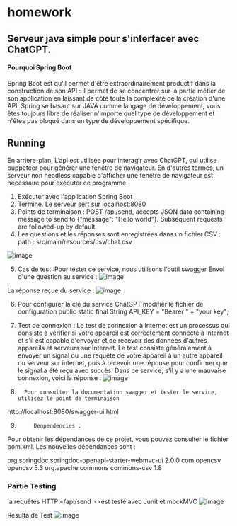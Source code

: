 # homework

## Serveur java simple pour s'interfacer avec ChatGPT. 
#### Pourquoi Spring Boot 
Spring Boot est qu'il permet d'être extraordinairement productif dans la construction de son API : il permet de se concentrer sur la partie métier de son application en laissant de côté toute la complexité de la création d'une API. Spring se basant sur JAVA comme langage de développement, vous êtes toujours libre de réaliser n'importe quel type de développement et n'êtes pas bloqué dans un type de développement spécifique.
  
## Running
En arrière-plan, L’api est utilisée pour interagir avec ChatGPT, qui utilise puppeteer pour générer une fenêtre de navigateur. En d'autres termes, un serveur non headless capable d'afficher une fenêtre de navigateur est nécessaire pour exécuter ce programme.
1.	Exécuter avec l'application Spring Boot
2.	Terminé. Le serveur sert sur localhost:8080
3.	Points de terminaison :
POST /api/send, accepts JSON data containing message to send to {"message": "Hello world"}. Subsequent requests are followed-up by default.
4.	Les questions et les réponses sont enregistrées dans un fichier CSV :
	path : src/main/resources/csv/chat.csv
  
  ![image](https://user-images.githubusercontent.com/104686964/221441715-e135bb3b-3774-4965-9142-e7a473118064.png)
  
  5.	Cas de test :Pour tester ce service, nous utilisons l'outil swagger 
Envoi d'une question au service :
 ![image](https://user-images.githubusercontent.com/104686964/221441850-d3da0955-0319-46aa-af02-8a0e247c51ff.png)

La réponse reçue du service :
![image](https://user-images.githubusercontent.com/104686964/221441862-1a752da2-3173-402a-b844-86a1be404ae0.png)

 

6.	Pour configurer la clé du service ChatGPT modifier le fichier de configuration
public static final String API_KEY = "Bearer " + "your key";


7.	Test de connexion :
Le test de connexion à Internet est un processus qui consiste à vérifier si votre appareil est correctement connecté à Internet et s'il est capable d'envoyer et de recevoir des données d'autres appareils et serveurs sur Internet. Le test consiste généralement à envoyer un signal ou une requête de votre appareil à un autre appareil ou serveur sur internet, puis à recevoir une réponse pour confirmer que le signal a été reçu avec succès.
Dans ce service, s'il y a une mauvaise connexion, voici la réponse :
![image](https://user-images.githubusercontent.com/104686964/221441890-1aa06091-368f-4306-b428-80a753bc29e9.png)

 

8.       Pour consulter la documentation swagger et tester le service, utilisez le point de terminaison 
http://localhost:8080/swagger-ui.html

9.          Denpendencies :
Pour obtenir les dépendances de ce projet, vous pouvez consulter le fichier pom.xml. 
 Les nouvelles dépendances sont :

<dependency>
   <groupId>org.springdoc</groupId>
   <artifactId>springdoc-openapi-starter-webmvc-ui</artifactId>
   <version>2.0.0</version>
</dependency>
<dependency>
   <groupId>com.opencsv</groupId>
   <artifactId>opencsv</artifactId>
   <version>5.3</version>
</dependency>
<dependency>
   <groupId>org.apache.commons</groupId>
   <artifactId>commons-csv</artifactId>
   <version>1.8</version>
</dependency>


### Partie Testing
la requêtes HTTP «/api/send >>est testé avec Junit et mockMVC 
![image](https://user-images.githubusercontent.com/104686964/221441915-0663af18-f2a9-414f-b38f-cd993e1377e9.png)

 
Résulta de Test 
![image](https://user-images.githubusercontent.com/104686964/221441926-20a4648a-983e-4281-bc26-0d311e716e97.png)

  


